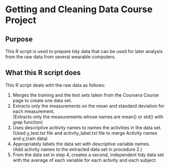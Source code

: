# Getting and Cleaning Data Course Project
## Purpose
 This R script is used to prepare tidy data that can be used for later analysis from the raw data from several wearable computers.

## What this R script does
 This R script deals with the raw data as follows:

 1. Merges the training and the test sets taken from the Coursera Course page to create one data set.
 2. Extracts only the measurements on the mean and standard deviation for each measurement.  
    (Extracts only the measurements whose names are mean() or std() with grep function)
 3. Uses descriptive acitivity names to names the activities in the data set.  
    (Used y_test.txt file and activity_label.txt file to merge Activity names and y_train data)
 4. Appropriately labels the data set with descriptive variable names.  
    (Add activity names to the extracted data set in procedure 2.)
 5. From the data set in step 4, creates a second, independent tidy data set
    with the average of each variable for each activity and each subject.

